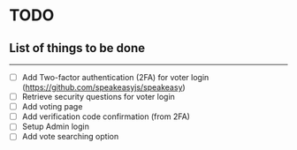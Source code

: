 # TODO
## List of things to be done
---
- [ ] Add Two-factor authentication (2FA) for voter login (https://github.com/speakeasyjs/speakeasy)
- [ ] Retrieve security questions for voter login
- [ ] Add voting page
- [ ] Add verification code confirmation (from 2FA)
- [ ] Setup Admin login
- [ ] Add vote searching option